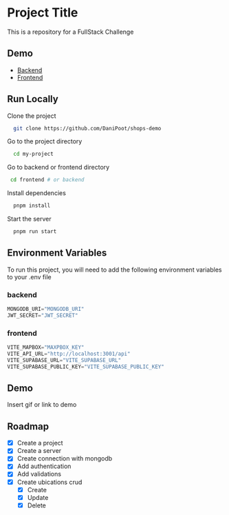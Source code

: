 # Project Title

This is a repository for a FullStack Challenge

## Demo

- [Backend](https://shops-demo.onrender.com)
- [Frontend](https://shops-demo-blush.vercel.app)

## Run Locally

Clone the project

```bash
  git clone https://github.com/DaniPoot/shops-demo
```

Go to the project directory

```bash
  cd my-project
```

Go to backend or frontend directory

```bash
 cd frontend # or backend
```

Install dependencies

```bash
  pnpm install
```

Start the server

```bash
  pnpm run start
```


## Environment Variables

To run this project, you will need to add the following environment variables to your .env file
### backend
```js
MONGODB_URI="MONGODB_URI"
JWT_SECRET="JWT_SECRET"
```

### frontend
```js
VITE_MAPBOX="MAXPBOX_KEY"
VITE_API_URL="http://localhost:3001/api"
VITE_SUPABASE_URL="VITE_SUPABASE_URL"
VITE_SUPABASE_PUBLIC_KEY="VITE_SUPABASE_PUBLIC_KEY"
```

## Demo

Insert gif or link to demo


## Roadmap

- [x] Create a project
- [x] Create a server
- [x] Create connection with mongodb
- [x] Add authentication
- [x] Add validations
- [x] Create ubications crud
  - [x] Create
  - [x] Update
  - [x] Delete
